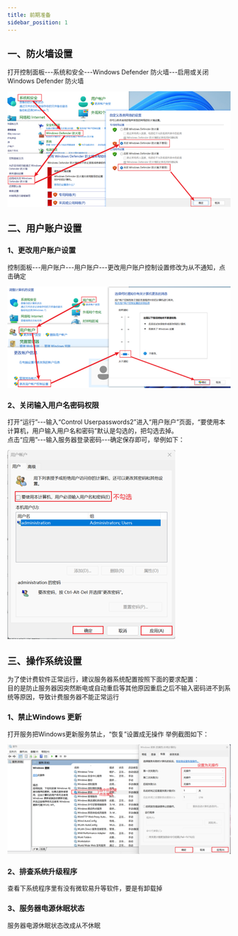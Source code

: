 ```yaml
---
title: 前期准备
sidebar_position: 1
---
```

## 一、防火墙设置
<p style={{marginLeft:"2em" ,fontSize:"20px"}}>打开控制面板---系统和安全---Windows Defender 防火墙---启用或关闭Windows Defender 防火墙</p>
<img src="/img/softwareInstall/8.png" alt="" style={{marginLeft:"4em"}}/>

## 二、用户账户设置
### 1、更改用户账户设置
<p style={{marginLeft:"2em" ,fontSize:"20px"}}>控制面板---用户账户---用户账户---更改用户账户控制设置修改为从不通知，点击确定</p>
<img src="/img/softwareInstall/9.png" alt="" style={{marginLeft:"4em"}}/>


### 2、关闭输入用户名密码权限
<p style={{marginLeft:"2em" ,fontSize:"20px"}}>打开“运行”---输入“Control Userpasswords2”进入“用户账户”页面，“要使用本计算机，用户输入用户名和密码”默认是勾选的，把勾选去掉。<br />
点击“应用”---输入服务器登录密码---确定保存即可，举例如下：</p>
<img src="/img/softwareInstall/10.png" alt="" style={{marginLeft:"4em"}}/>

## 三、操作系统设置

<p style={{marginLeft:"2em" ,fontSize:"20px"}}>为了使计费软件正常运行，建议服务器系统配置按照下面的要求配置：<br />
目的是防止服务器因突然断电或自动重启等其他原因重启之后不输入密码进不到系统等原因，导致计费服务器不能正常运行</p>

### 1、禁止Windows 更新

<p style={{marginLeft:"2em" ,fontSize:"20px"}}>打开服务把Windows更新服务禁止，“恢复”设置成无操作	举例截图如下：</p>
<img src="/img/softwareInstall/11.png" alt="" style={{marginLeft:"4em"}}/>

### 2、排查系统升级程序
<p style={{marginLeft:"2em" ,fontSize:"20px"}}>查看下系统程序里有没有微软易升等软件，要是有卸载掉</p>


### 3、服务器电源休眠状态
<p style={{marginLeft:"2em" ,fontSize:"20px"}}>服务器电源休眠状态改成从不休眠</p>





